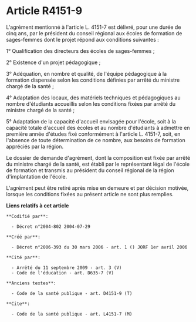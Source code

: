 # Article R4151-9

L'agrément mentionné à l'article L. 4151-7 est délivré, pour une durée de cinq ans, par le président du conseil régional aux
écoles de formation de sages-femmes dont le projet répond aux conditions suivantes :

1° Qualification des directeurs des écoles de sages-femmes ;

2° Existence d'un projet pédagogique ;

3° Adéquation, en nombre et qualité, de l'équipe pédagogique à la formation dispensée selon les conditions définies par
arrêté du ministre chargé de la santé ;

4° Adaptation des locaux, des matériels techniques et pédagogiques au nombre d'étudiants accueillis selon les conditions
fixées par arrêté du ministre chargé de la santé ;

5° Adaptation de la capacité d'accueil envisagée pour l'école, soit à la capacité totale d'accueil des écoles et au nombre
d'étudiants à admettre en première année d'études fixé conformément à l'article L. 4151-7, soit, en l'absence de toute
détermination de ce nombre, aux besoins de formation appréciés par la région.

Le dossier de demande d'agrément, dont la composition est fixée par arrêté du ministre chargé de la santé, est établi par le
représentant légal de l'école de formation et transmis au président du conseil régional de la région d'implantation de
l'école.

L'agrément peut être retiré après mise en demeure et par décision motivée, lorsque les conditions fixées au présent article
ne sont plus remplies.

**Liens relatifs à cet article**

	**Codifié par**:

	  - Décret n°2004-802 2004-07-29

	**Créé par**:

	  - Décret n°2006-393 du 30 mars 2006 - art. 1 () JORF 1er avril 2006

	**Cité par**:

	  - Arrêté du 11 septembre 2009 - art. 3 (V)
	  - Code de l'éducation - art. D635-7 (V)

	**Anciens textes**:

	  - Code de la santé publique - art. D4151-9 (T)

	**Cite**:

	  - Code de la santé publique - art. L4151-7 (M)
